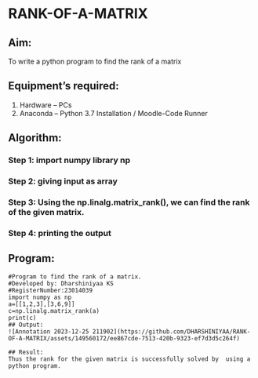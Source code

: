 # RANK-OF-A-MATRIX
## Aim:
To write a python program to find the rank of a matrix
## Equipment’s required:
1. 	Hardware – PCs
2. 	Anaconda – Python 3.7 Installation / Moodle-Code Runner
## Algorithm:
### Step 1: import numpy library np
### Step 2: giving input as array
### Step 3: Using the np.linalg.matrix_rank(), we can find the rank of the given matrix.
### Step 4: printing the output 
## Program:
```
#Program to find the rank of a matrix.
#Developed by: Dharshiniyaa KS
#RegisterNumber:23014039
import numpy as np
a=[[1,2,3],[3,6,9]]
c=np.linalg.matrix_rank(a)
print(c)
## Output:
![Annotation 2023-12-25 211902](https://github.com/DHARSHINIYAA/RANK-OF-A-MATRIX/assets/149560172/ee867cde-7513-420b-9323-ef7d3d5c264f)

## Result:
Thus the rank for the given matrix is successfully solved by  using a python program.

